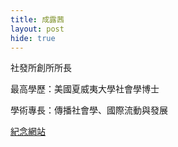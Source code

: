 ```yaml
---
title: 成露茜
layout: post
hide: true
---
```


社發所創所所長

最高學歷：美國夏威夷大學社會學博士

學術專長：傳播社會學、國際流動與發展

[紀念網站](http://www.luciememory.org/)
